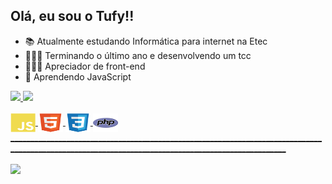 ## Olá, eu sou o Tufy!!

- 📚 Atualmente estudando Informática para internet na Etec
- 🧑🏼‍🎓 Terminando o último ano e desenvolvendo um tcc
- 👨🏼‍💻 Apreciador de front-end
- 🐗 Aprendendo JavaScript

<div>
<a href="https://github.com/Tufy4">
<img width="42%" src="https://github-readme-stats.vercel.app/api?username=Tufy4&icons_show=true&theme=radical&include_all_commits=true&cont_private=false"/>
<img widtht="50%" height="130em" src="https://github-readme-stats.vercel.app/api/top-langs?username=Tufy4&layout=compact&langs_count=16&theme=radical"/>
</div


<style>


<div class="aa"><br>
   <img align="center" alt="Rafa-Js" height="30" width="40" src="https://raw.githubusercontent.com/devicons/devicon/master/icons/javascript/javascript-plain.svg">
  
  <img align="center" alt="Rafa-HTML" height="30" width="40" src="https://raw.githubusercontent.com/devicons/devicon/master/icons/html5/html5-original.svg">
  <img align="center" alt="Rafa-CSS" height="30" width="40" src="https://raw.githubusercontent.com/devicons/devicon/master/icons/css3/css3-original.svg">
  <img align="center" alt="Rafa-CSS" height="30" width="40" src="https://raw.githubusercontent.com/devicons/devicon/master/icons/php/php-original.svg">

  </div>
  
___________________________________________________________________________________________________________________________________________________
<br><br> <div> 
  <a href="https://www.instagram.com/tufyelias/" target="_blank"><img src="https://img.shields.io/badge/-Instagram-%23E4405F?style=for-the-badge&logo=instagram&logoColor=white" target="_blank"></a>
</div>
 
